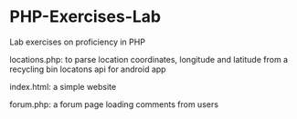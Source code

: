 # PHP-Exercises-Lab

Lab exercises on proficiency in PHP

locations.php: to parse location coordinates, longitude and latitude from a recycling bin locatons api for android app

index.html: a simple website

forum.php: a forum page loading comments from users
